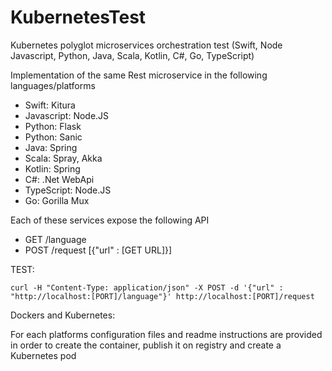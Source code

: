# KubernetesTest
Kubernetes polyglot microservices orchestration test (Swift, Node Javascript, Python, Java, Scala, Kotlin, C#, Go, TypeScript)

Implementation of the same Rest microservice in the following languages/platforms

- Swift: Kitura
- Javascript: Node.JS
- Python: Flask
- Python: Sanic
- Java: Spring
- Scala: Spray, Akka
- Kotlin: Spring
- C#: .Net WebApi
- TypeScript: Node.JS
- Go: Gorilla Mux


Each of these services expose the following API

- GET /language
- POST /request  [{"url" : [GET URL]}]


TEST:

    curl -H "Content-Type: application/json" -X POST -d '{"url" : "http://localhost:[PORT]/language"}' http://localhost:[PORT]/request
  
 
Dockers and Kubernetes:

For each platforms configuration files and readme instructions are provided in order to create the container, publish it on registry and create a Kubernetes pod

 
